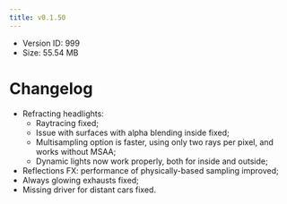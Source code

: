 ```yaml
---
title: v0.1.50
---
```


*   Version ID: 999
*   Size: 55.54 MB

# Changelog

*   Refracting headlights:
    *   Raytracing fixed;
    *   Issue with surfaces with alpha blending inside fixed;
    *   Multisampling option is faster, using only two rays per pixel, and works without MSAA;
    *   Dynamic lights now work properly, both for inside and outside;
*   Reflections FX: performance of physically-based sampling improved;
*   Always glowing exhausts fixed;
*   Missing driver for distant cars fixed.

